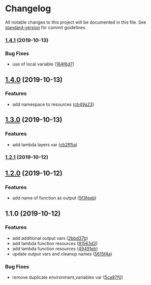 # Changelog

All notable changes to this project will be documented in this file. See [standard-version](https://github.com/conventional-changelog/standard-version) for commit guidelines.

### [1.4.1](https://github.com/alexandermendes/tf-zipped-lambda/compare/v1.4.0...v1.4.1) (2019-10-13)


### Bug Fixes

* use of local variable ([164f6d7](https://github.com/alexandermendes/tf-zipped-lambda/commit/164f6d70623badb5f00f42464a7dc0f625193f8c))

## [1.4.0](https://github.com/alexandermendes/tf-zipped-lambda/compare/v1.3.0...v1.4.0) (2019-10-13)


### Features

* add namespace to resources ([cb49a23](https://github.com/alexandermendes/tf-zipped-lambda/commit/cb49a235ccfaf931cfea89dc94a48d0809f55774))

## [1.3.0](https://github.com/alexandermendes/tf-zipped-lambda/compare/v1.2.1...v1.3.0) (2019-10-13)


### Features

* add lambda layers var ([cb2ff5a](https://github.com/alexandermendes/tf-zipped-lambda/commit/cb2ff5a972ca8d3fb35e3e17ebe42a16f5cdb501))

### [1.2.1](https://github.com/alexandermendes/tf-zipped-lambda/compare/v1.2.0...v1.2.1) (2019-10-12)

## [1.2.0](https://github.com/alexandermendes/tf-zipped-lambda/compare/v1.1.0...v1.2.0) (2019-10-12)


### Features

* add name of function as output ([5f3feeb](https://github.com/alexandermendes/tf-zipped-lambda/commit/5f3feeb26d64f67e21080eeb86e87150617a8348))

## 1.1.0 (2019-10-12)


### Features

* add additional output vars ([2bbd37b](https://github.com/alexandermendes/tf-zipped-lambda/commit/2bbd37b14ab98ed1d76ddc135c971f660a2b1212))
* add lambda function resources ([81563d2](https://github.com/alexandermendes/tf-zipped-lambda/commit/81563d2c431808ea1da66cfb3c11ebce7c1a511f))
* add lambda function resources ([49491eb](https://github.com/alexandermendes/tf-zipped-lambda/commit/49491ebfeeae8752203386d6aed760e043283b0b))
* update output vars and cleanup names ([5615f4a](https://github.com/alexandermendes/tf-zipped-lambda/commit/5615f4a39357dad648e689beec6e8630ca17770a))


### Bug Fixes

* remove duplicate environment_variables var ([5ca87f0](https://github.com/alexandermendes/tf-zipped-lambda/commit/5ca87f009db46f97e1e7476ba0e90dcdacf680cb))
